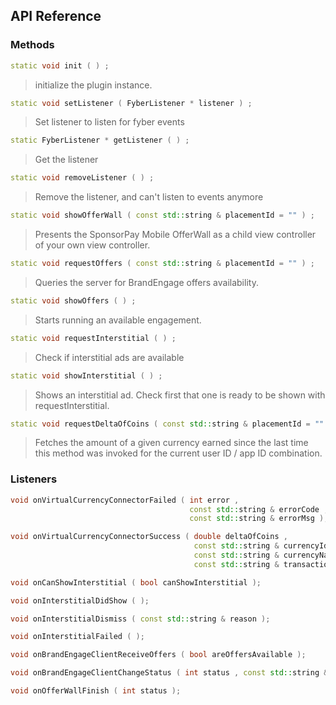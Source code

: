 ## API Reference

### Methods
```cpp
static void init ( ) ;
```
> initialize the plugin instance.

```cpp
static void setListener ( FyberListener * listener ) ;
```
> Set listener to listen for fyber events

```cpp
static FyberListener * getListener ( ) ;
```
> Get the listener

```cpp
static void removeListener ( ) ;
```
> Remove the listener, and can't listen to events anymore

```cpp
static void showOfferWall ( const std::string & placementId = "" ) ;
```
> Presents the SponsorPay Mobile OfferWall as a child view controller of your own view controller.

```cpp
static void requestOffers ( const std::string & placementId = "" ) ;
```
> Queries the server for BrandEngage offers availability.

```cpp
static void showOffers ( ) ;
```
> Starts running an available engagement.

```cpp
static void requestInterstitial ( ) ;
```
> Check if interstitial ads are available

```cpp
static void showInterstitial ( ) ;
```
> Shows an interstitial ad. Check first that one is ready to be shown with requestInterstitial.

```cpp
static void requestDeltaOfCoins ( const std::string & placementId = "" ) ;
```
> Fetches the amount of a given currency earned since the last time this method was
invoked for the current user ID / app ID combination.


### Listeners
```cpp
void onVirtualCurrencyConnectorFailed ( int error ,
                                        const std::string & errorCode ,
                                        const std::string & errorMsg );
```

```cpp
void onVirtualCurrencyConnectorSuccess ( double deltaOfCoins ,
                                         const std::string & currencyId ,
                                         const std::string & currencyName ,
                                         const std::string & transactionId );
```

```cpp
void onCanShowInterstitial ( bool canShowInterstitial );
```

```cpp
void onInterstitialDidShow ( );
```

```cpp
void onInterstitialDismiss ( const std::string & reason );
```

```cpp
void onInterstitialFailed ( );
```

```cpp
void onBrandEngageClientReceiveOffers ( bool areOffersAvailable );
```

```cpp
void onBrandEngageClientChangeStatus ( int status , const std::string & msg );
```

```cpp
void onOfferWallFinish ( int status );
```


